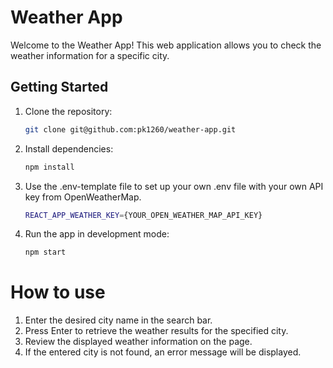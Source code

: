# Weather App

Welcome to the Weather App! This web application allows you to check the weather information for a specific city.

## Getting Started

1. Clone the repository:

   ```bash
   git clone git@github.com:pk1260/weather-app.git

2. Install dependencies:

   ```bash
   npm install
   ```
   
3. Use the .env-template file to set up your own .env file with your own API key from OpenWeatherMap.
    ```bash
   REACT_APP_WEATHER_KEY={YOUR_OPEN_WEATHER_MAP_API_KEY}
   ```

4. Run the app in development mode:

   ```bash
   npm start
   ```

# How to use
1. Enter the desired city name in the search bar.
2. Press Enter to retrieve the weather results for the specified city.
3. Review the displayed weather information on the page.
4. If the entered city is not found, an error message will be displayed.

